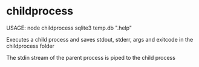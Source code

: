 # childprocess
 
 USAGE: node childprocess sqlite3 temp.db ".help"      
 
 Executes a child process and saves stdout, stderr, args and exitcode in the childprocess folder    
 
 The stdin stream of the parent process is piped to the child process 
